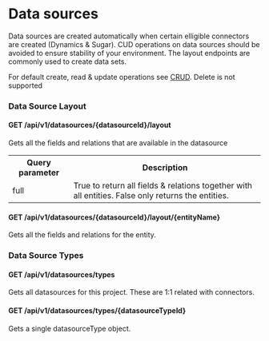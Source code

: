 # Data sources
Data sources are created automatically when certain elligible connectors are created (Dynamics & Sugar). 
CUD operations on data sources should be avoided to ensure stability of your environment. The layout endpoints
are commonly used to create data sets. 

For default create, read & update operations see [CRUD](/3.%20Smart%20Flows%20Entities/1.%20CRUD.md).
Delete is not supported

### Data Source Layout

#### GET /api/v1/datasources/{datasourceId}/layout
Gets all the fields and relations that are available in the datasource
<table>
<tr><th>Query parameter</th><th>Description</th></tr>
<tr><td>full</td><td>True to return all fields & relations together with all entities. False only returns the entities.</td></tr>
</table>

#### GET /api/v1/datasources/{datasourceId}/layout/{entityName}
Gets all the fields and relations for the entity.

### Data Source Types

#### GET /api/v1/datasources/types
Gets all datasources for this project. These are 1:1 related with connectors.

#### GET /api/v1/datasources/types/{datasourceTypeId}
Gets a single datasourceType object.